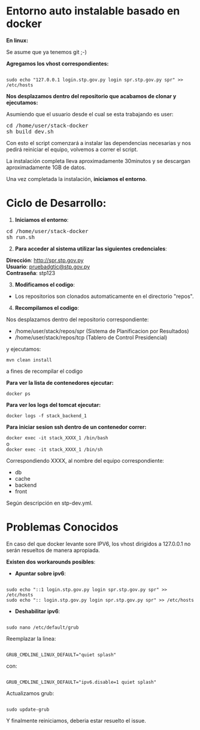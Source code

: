 Entorno auto instalable basado en docker
================

**En linux:**

Se asume que ya tenemos git ;-)


**Agregamos los vhost correspondientes:**  

<code>
sudo echo "127.0.0.1 login.stp.gov.py login spr.stp.gov.py spr" >> /etc/hosts
</code>


**Nos desplazamos dentro del repositorio que acabamos de clonar y ejecutamos:**

Asumiendo que el usuario desde el cual se esta trabajando es user:

<pre>
cd /home/user/stack-docker
sh build_dev.sh
</pre>

Con esto el script comenzará a instalar las dependencias necesarias y nos pedirá reiniciar el equipo, volvemos a correr el script.

La instalación completa lleva aproximadamente 30minutos y se descargan aproximadamente 1GB de datos.

Una vez completada la instalación, **iniciamos el entorno**.

**Ciclo de Desarrollo**:
========================

1. **Iniciamos el entorno**:
<pre>
cd /home/user/stack-docker
sh run.sh
</pre>

2. **Para acceder al sistema utilizar las siguientes credenciales**:

**Dirección**: http://spr.stp.gov.py  
**Usuario**: pruebadgtic@stp.gov.py  
**Contraseña**: stp123  

3. **Modificamos el codigo**:

* Los repositorios son clonados automaticamente en el directorio "repos".

4. **Recompilamos el codigo**:

Nos desplazamos dentro del repositorio correspondiente:

* /home/user/stack/repos/spr (Sistema de Planificacion por Resultados)
* /home/user/stack/repos/tcp (Tablero de Control Presidencial)


y ejecutamos:  

<code>mvn clean install </code>

a fines de recompilar el codigo


**Para ver la lista de contenedores ejecutar:**

<code>docker ps</code>

**Para ver los logs del tomcat ejecutar:**

<code>docker logs -f stack_backend_1 </code>

**Para iniciar sesion ssh dentro de un contenedor correr:**

<code>docker exec -it stack_XXXX_1 /bin/bash</code>  
o  
<code>docker exec -it stack_XXXX_1 /bin/sh</code>  


Correspondiendo XXXX, al nombre del equipo correspondiente:

* db
* cache
* backend
* front

Según descripción en stp-dev.yml.



Problemas Conocidos
=======


En caso del que docker levante sore IPV6, los vhost dirigidos a 127.0.0.1 no serán resueltos de manera apropiada.

**Existen dos workarounds posibles**:

* **Apuntar sobre ipv6**:

<code>
sudo echo "::1 login.stp.gov.py login spr.stp.gov.py spr" >> /etc/hosts
sudo echo ":: login.stp.gov.py login spr.stp.gov.py spr" >> /etc/hosts
</code>


* **Deshabilitar ipv6**:

<code>
sudo nano /etc/default/grub
</code>

Reemplazar la linea:

<code>
GRUB_CMDLINE_LINUX_DEFAULT="quiet splash"
</code>

con:

<code>
GRUB_CMDLINE_LINUX_DEFAULT="ipv6.disable=1 quiet splash"
</code>

Actualizamos grub:

<code>
sudo update-grub
</code>

Y finalmente reiniciamos, deberia estar resuelto el issue.
